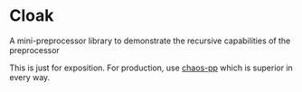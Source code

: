 Cloak
=====

A mini-preprocessor library to demonstrate the recursive capabilities of the preprocessor

This is just for exposition. For production, use [chaos-pp](http://sourceforge.net/projects/chaos-pp/) which is superior in every way.

